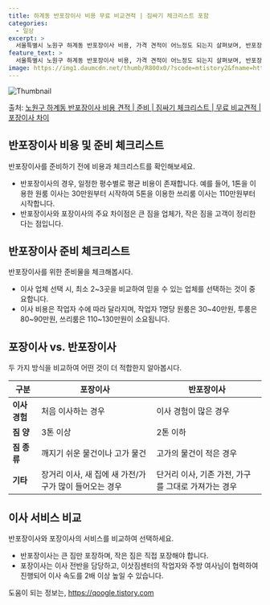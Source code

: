 ```yaml
---
title: 하계동 반포장이사 비용 무료 비교견적 | 짐싸기 체크리스트 포함
categories:
  - 일상
excerpt: >
  서울특별시 노원구 하계동 반포장이사 비용, 가격 견적이 어느정도 되는지 살펴보며, 반포장이사를 준비함에 있어 짐싸기 준비 체크리스트가 무엇인지 보겠습니다. 마지막으로 포장이사와 차이점을 통해 무료 비교견적으로 어떤 것이 더 합리적인 선택인지 공유 드립니다.노원구 하계동 포장이사 견적 샘플 보기 👈 클릭노원구 하계동 포장이사 가격 살펴보기 👈 클릭노원구 하계동 반포장이사 평균 이사 비용평수노원구 하계동 평균 이사 비용원룸 이사9평 이하 (1톤)30만원~투룸/쓰리룸 이사16평 ~ 20평 (2.5톤)80만원~쓰리룸 이사21평 (5톤) ~110만원~우리집 무료 이사견적 받기 👈 클릭포장 vs 반포장: 주요 차이점포장이사는 이사 전반을 담당하며, 반포장이사는 큰 짐은 업체가, 작은 짐은 고객이 정리하는 점이..
feature_text: >
  서울특별시 노원구 하계동 반포장이사 비용, 가격 견적이 어느정도 되는지 살펴보며, 반포장이사를 준비함에 있어 짐싸기 준비 체크리스트가 무엇인지 보겠습니다. 마지막으로 포장이사와 차이점을 통해 무료 비교견적으로 어떤 것이 더 합리적인 선택인지 공유 드립니다.노원구 하계동 포장이사 견적 샘플 보기 👈 클릭노원구 하계동 포장이사 가격 살펴보기 👈 클릭노원구 하계동 반포장이사 평균 이사 비용평수노원구 하계동 평균 이사 비용원룸 이사9평 이하 (1톤)30만원~투룸/쓰리룸 이사16평 ~ 20평 (2.5톤)80만원~쓰리룸 이사21평 (5톤) ~110만원~우리집 무료 이사견적 받기 👈 클릭포장 vs 반포장: 주요 차이점포장이사는 이사 전반을 담당하며, 반포장이사는 큰 짐은 업체가, 작은 짐은 고객이 정리하는 점이..
image: https://img1.daumcdn.net/thumb/R800x0/?scode=mtistory2&fname=https%3A%2F%2Fblog.kakaocdn.net%2Fdn%2FcHa9re%2FbtsHeZdzWHA%2F3VGdZsbm42NTQIpSBNSPG1%2Fimg.webp
---
```


![Thumbnail](https://img1.daumcdn.net/thumb/R800x0/?scode=mtistory2&fname=https%3A%2F%2Fblog.kakaocdn.net%2Fdn%2FcHa9re%2FbtsHeZdzWHA%2F3VGdZsbm42NTQIpSBNSPG1%2Fimg.webp)

<p>출처: <a href="https://qoogle.tistory.com/9864" rel="dofollow">노원구 하계동 반포장이사 비용 견적 | 준비 | 짐싸기 체크리스트 | 무료 비교견적 | 포장이사 차이</a> </p>

## 반포장이사 비용 및 준비 체크리스트

반포장이사를 준비하기 전에 비용과 체크리스트를 확인해보세요.

  * 반포장이사의 경우, 일정한 평수별로 평균 비용이 존재합니다. 예를 들어, 1톤을 이용한 원룸 이사는 30만원부터 시작하여 5톤을 이용한 쓰리룸 이사는 110만원부터 시작합니다.
  * 반포장이사와 포장이사의 주요 차이점은 큰 짐을 업체가, 작은 짐을 고객이 정리한다는 점입니다.

## 반포장이사 준비 체크리스트

반포장이사를 위한 준비물을 체크해봅시다.

  * 이사 업체 선택 시, 최소 2~3곳을 비교하여 믿을 수 있는 업체를 선택하는 것이 중요합니다.
  * 이사 비용은 작업자 수에 따라 달라지며, 작업자 1명당 원룸은 30~40만원, 투룸은 80~90만원, 쓰리룸은 110~130만원이 소요됩니다.

## 포장이사 vs. 반포장이사

두 가지 방식을 비교하여 어떤 것이 더 적합한지 알아봅시다.

**구분** | **포장이사** | **반포장이사**  
---|---|---  
**이사 경험** | 처음 이사하는 경우 | 이사 경험이 많은 경우  
**짐 양** | 3톤 이상 | 2톤 이하  
**짐 종류** | 깨지기 쉬운 물건이나 고가 물건 | 고가의 물건이 적은 경우  
**기타** | 장거리 이사, 새 집에 새 가전/가구가 많이 들어오는 경우 | 단거리 이사, 기존 가전, 가구를 그대로 가져가는 경우  
  
## 이사 서비스 비교

반포장이사와 포장이사의 서비스를 비교하여 선택하세요.

  * 반포장이사는 큰 짐만 포장하며, 작은 짐은 직접 포장해야 합니다.
  * 포장이사는 이사 전반을 담당하고, 이삿짐센터의 작업자와 주방 여사님이 협력하여 진행되어 이사 속도를 2배 이상 높일 수 있습니다.

 

도움이 되는 정보는, <a href="https://qoogle.tistory.com" rel="dofollow">https://qoogle.tistory.com</a>


